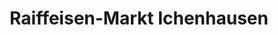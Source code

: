 ---
title: "Raiffeisen-Markt Ichenhausen"
url: /ichenhausen/raiffeisen-markt-ichenhausen/
shop: Supermarkt
---